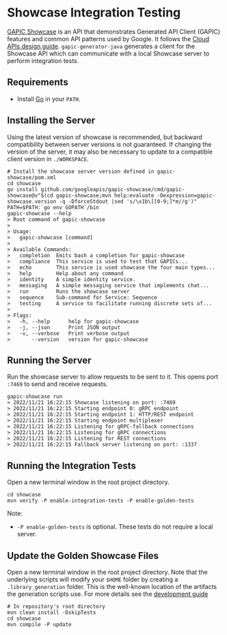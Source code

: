 # Showcase Integration Testing

[GAPIC Showcase](https://github.com/googleapis/gapic-showcase) is an API that demonstrates Generated
API Client (GAPIC) features and common API patterns used by Google. It follows the [Cloud APIs
design guide](https://cloud.google.com/apis/design/). `gapic-generator-java` generates a client for
the Showcase API which can communicate with a local Showcase server to perform integration tests.

## Requirements

* Install [Go](https://go.dev) in your `PATH`.

## Installing the Server

Using the latest version of showcase is recommended, but backward compatibility between server
versions is not guaranteed. If changing the version of the server, it may also be necessary to
update to a compatible client version in `./WORKSPACE`.

```shell
# Install the showcase server version defined in gapic-showcase/pom.xml
cd showcase
go install github.com/googleapis/gapic-showcase/cmd/gapic-showcase@v"$(cd gapic-showcase;mvn help:evaluate -Dexpression=gapic-showcase.version -q -DforceStdout |sed 's/\x1b\[[0-9;]*m//g')"
PATH=$PATH:`go env GOPATH`/bin
gapic-showcase --help
> Root command of gapic-showcase
> 
> Usage:
>   gapic-showcase [command]
> 
> Available Commands:
>   completion  Emits bash a completion for gapic-showcase
>   compliance  This service is used to test that GAPICs...
>   echo        This service is used showcase the four main types...
>   help        Help about any command
>   identity    A simple identity service.
>   messaging   A simple messaging service that implements chat...
>   run         Runs the showcase server
>   sequence    Sub-command for Service: Sequence
>   testing     A service to facilitate running discrete sets of...
> 
> Flags:
>   -h, --help      help for gapic-showcase
>   -j, --json      Print JSON output
>   -v, --verbose   Print verbose output
>       --version   version for gapic-showcase
```

## Running the Server

Run the showcase server to allow requests to be sent to it. This opens port `:7469` to send and
receive requests.

```shell
gapic-showcase run
> 2022/11/21 16:22:15 Showcase listening on port: :7469
> 2022/11/21 16:22:15 Starting endpoint 0: gRPC endpoint
> 2022/11/21 16:22:15 Starting endpoint 1: HTTP/REST endpoint
> 2022/11/21 16:22:15 Starting endpoint multiplexer
> 2022/11/21 16:22:15 Listening for gRPC-fallback connections
> 2022/11/21 16:22:15 Listening for gRPC connections
> 2022/11/21 16:22:15 Listening for REST connections
> 2022/11/21 16:22:15 Fallback server listening on port: :1337
```

## Running the Integration Tests

Open a new terminal window in the root project directory.

```shell
cd showcase
mvn verify -P enable-integration-tests -P enable-golden-tests
```

Note:

* `-P enable-golden-tests` is optional. These tests do not require a local server.

## Update the Golden Showcase Files

Open a new terminal window in the root project directory.
Note that the underlying scripts will modify your `$HOME` folder by creating a
`.library_generation` folder.
This is the well-known location of the artifacts the generation scripts use.
For more details see the
[development guide](https://github.com/googleapis/sdk-platform-java/blob/main/hermetic_build/DEVELOPMENT.md#the-hermetic-builds-well-known-folder)

```shell
# In repository's root directory
mvn clean install -DskipTests
cd showcase
mvn compile -P update
```
